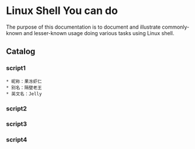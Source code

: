 # Linux Shell You can do
The purpose of this documentation is to document and illustrate commonly-known and lesser-known usage doing various tasks using Linux shell.

## Catalog
### script1

    * 昵称：果冻虾仁  
    * 别名：隔壁老王  
    * 英文名：Jelly  
    
### script2

### script3

### script4

